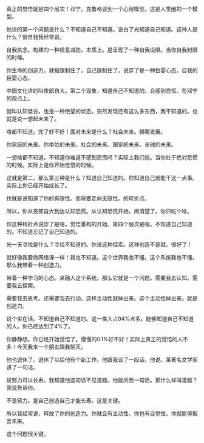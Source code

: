 真正的觉悟就是四个层次！邓宁。克鲁格谈到一个心理模型。这是人觉醒的一个模型。

他讲的第一个问题是什么？不知道自己不知道。说白了光知道自己知道。这种人是什么？很自我我经常说。

自我执念。构建的一种信息减防。本质上。是呈现了一种自我设限。当你自我封限的时候。

你生命的创造力。就被限制住了。自己限制住了。说穿了是一种巨婴心态。自我的巨婴心态。

中国文化讲的叫夜郎自大。第二个现象，知道自己不知道的。会感到恐慌。在邓宁的观点上。

就叫认知低谷。也是一种绝望的状态。突然发现还有这么多东西，我不知道的。也就是说一想起未来了。

啥都不知道。完了好不好！面对未来是什么？社会未来。朝哪发展。

你家庭的未来。你单位的未来。社会的未来。国家的未来。全球的未来。

一想啥都不知道。不知道你难道不感到恐慌吗？实际上我们说。当你处于绝对恐慌的时候。实际上是你开始觉悟的时候。

这就是第二，那么第三种是什么？知道自己知道的。你知道自己就能干这一点事。实际上你已经开始成长了。

也就是说知道了你的有限性。而将要走向无限性。的转折点。

所以，你从夜郎自大到达认知恐慌。从认知恐慌开始。闹清楚了。你只吃个啥。

你这种转折点说穿了是啥。觉悟重构的开始。第四个层次是啥。不知道自己知道的。不知道忘记了自己知道的。

光一天寻找是什么？寻找不知道的。你说这种探索。这种创造不是就。很好了！

就好像我要做网络课一样！我也不知道。这个世界我也不懂。这个系统我也不懂。那么我带着一种创造力。

带着一种学习的心态。来融入这个系统。那么它就是一个问题。需要我去认知。需要我去探索。

需要我去思考。还需要我去行动。这样主动性就掉出来。这个主动性掉出来。就是创造力。

说个实在话。不知道自己不知道的。这一类人占94%点多。能够知道自己不知道的人。你已经达到了4%了。

你静静想。你已经开始觉悟了。慢慢的0.1%好不好！实际上真正的觉悟的人不多！今天我来一个朋友跟我聊天。

他也退休了。退休了以后他有个新工作。他跟我谈了一段话。他说。某著名文学家讲了一句话。

说努力可以长寿。我知道他这句话不见道题。他就问我一句话。那什么样叫道题？我说告诉你。

不是努力。是自己创造自己才能长寿。这是关键。

所以我经常说，释放了你的创造力。你就会有主动性。你也有自觉性。你就能够取舍未来。

这个问题很关键。